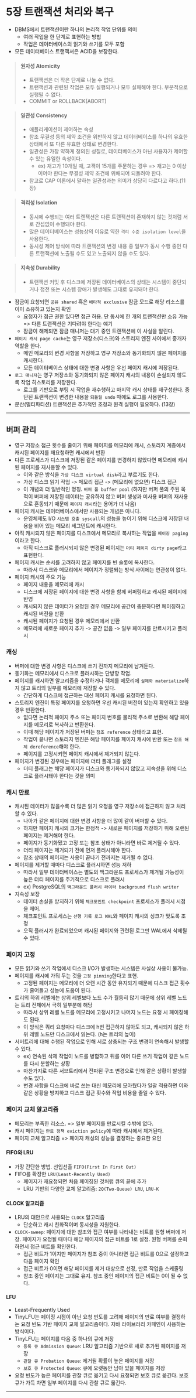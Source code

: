 # 5장 트랜잭션 처리와 복구

- DBMS에서 트랜잭션이란 하나의 논리적 작업 단위를 의미
  - 여러 작업을 한 단계로 표현하는 방법
  - 작업은 데이터베이스의 읽기와 쓰기를 모두 포함
- 모든 데이터베이스 트랜잭셔은 ACID을 보장한다.

> #### 원자성 Atomicity
> - 트랜잭션은 더 작은 단계로 나눌 수 없다.
> - 트랜잭션과 관련된 작업은 모두 실행되거나 모두 실패해야 한다. 부분적으로 실행될 수 없다.
> - COMMIT or ROLLBACK(ABORT)

> #### 일관성 Consistency
> - 애플리케이션이 제어하는 속성
> - 참조 무결성 등의 제약 조건을 위반하지 않고 데이터베이스를 하나의 유효한 상태에서 또 다른 유효한 상태로 변경한다.
> - 일관성은 가장 약하게 정의된 성질로, 데이터베이스가 아닌 사용자가 제어할 수 있는 유일한 속성이다.
>   - ex) 재고가 10개일 때, 고객이 15개를 주문하는 경우 => 재고는 0 이상이어야 한다는 무결성 제약 조건에 위배되어 되돌려야 한다.
> - 참고로 CAP 이론에서 말하는 일관성과는 의미가 상당히 다르다고 하다.(11장)

> #### 격리성 Isolation
> - 동시에 수행되는 여러 트랜잭션은 다른 트랜잭션이 존재하지 않는 것처럼 서로 간섭없이 수행돼야 한다.
> - 많은 데이터베이스는 성능상의 이유로 약한 `격리 수준 isolation level`을 사용한다.
> - 동시성 제어 방식에 따라 트랜잭션의 변경 내용 중 일부가 동시 수행 중인 다른 트랜잭션에 노출될 수도 있고 노출되지 않을 수도 있다.

> #### 지속성 Durability
> - 트랜잭션 커밋 후 디스크에 저장된 데이터베이스의 상태는 시스템이 중단되거나 정전 또는 시스템 장애가 발생해도 그대로 유지돼야 한다.

- 잠금이 요청되면 `공유 shared` 혹은 `배타적 exclusive` 잠금 모드로 해당 리소스를 이미 소유하고 있는지 확인
  - 요청자가 접근 권한 있다면 접근 허용. 단 동시에 한 개의 트랜잭션만 소유 가능 => 다른 트랜잭션은 기다려야 한다는 얘기
  - 잠금이 해제되면 잠금 매니저는 대기 중인 트랜잭션에 이 사실을 알린다.
- `페이지 캐시 page cache`는 영구 저장소(디스크)와 스토리지 엔진 사이에서 중개자 역할을 한다.
  - 메인 메모리의 변경 사항을 저장하고 영구 저장소와 동기화되지 않은 페이지를 캐시한다.
  - 모든 데이터베이스 상태에 대한 변경 사항은 우선 페이지 캐시에 저장된다.
- `로그 매니저`는 영구 저장소와 동기화되지 않은 페이지 캐시의 내용이 손실되지 않도록 작업 히스토리를 저장한다.
  - 로그를 기반으로 부팅 시 작업을 재수행하고 마지막 캐시 상태를 재구성한다. 중단된 트랜잭션이 변경한 내용을 `되돌릴 undo` 때에도 로그를 사용한다.
- 분산(멀티파티션) 트랜잭션은 추가적인 조정과 원격 실행이 필요하다. (13장)

----

## 버퍼 관리

- 영구 저장소 접근 횟수를 줄이기 위해 페이지를 메모리에 캐시, 스토리지 계층에서 캐시된 페이지를 재요청하면 캐시에서 반환
- 다른 프로세스가 디스크에 저장된 같은 페이지를 변경하지 않았다면 메모리에 캐시된 페이지를 재사용할 수 있다.
  - 이와 같은 방식을 `가상 디스크 virtual disk`라고 부르기도 한다.
  - 가상 디스크 읽기 작업 -> 메모리 접근 -> (메모리에 없으면) 디스크 접근
  - 이 개념의 더 일반적인 명칭. `버퍼 풀 buffer pool` (하지만 버퍼 풀의 주된 목적이 버퍼에 저장된 데이터는 공유하지 않고 버퍼 생성과 미사용 버퍼의 재사용으로 혼동되기 때문에 `페이지 캐시`라는 용어가 더 나음)
- 페이지 캐시는 데이터베이스에서만 사용되는 개념은 아니다.
  - 운영체제도 I/O `시스템 호출 syscall`의 성능을 높이기 위해 디스크에 저장된 내용을 비어 있는 메모리 세그먼트에 캐시한다.
- 아직 캐시되지 않은 페이지를 디스크에서 메모리로 복사하는 작업을 `페이징 paging`이라고 한다.
  - 아직 디스크로 플러시되지 않은 변경된 페이지는 `더티 페이지 dirty page`라고 표현한다.
- 페이지 캐시는 순서를 고려하지 않고 페이지를 빈 슬롯에 복사한다.
  - 따라서 디스크와 메모리에서 페이지가 정렬되는 방식 사이에는 연관성이 없다.
- 페이지 캐시의 주요 기능
  - 페이지 내용을 메모리에 캐시
  - 디스크에 저장된 페이지에 대한 변경 사항을 함께 버퍼링하고 캐시된 페이지에 반영
  - 캐시되지 않은 데이터가 요청된 경우 메모리에 공간이 충분하다면 페이징하고 캐시된 버전을 반환
  - 캐시된 페이지가 요청된 경우 메모리에서 반환
  - 메모리에 새로운 페이지 추가 -> 공간 없음 -> 일부 페이지를 만료시키고 플러시

### 캐싱

- 버퍼에 대한 변경 사항은 디스크에 쓰기 전까지 메모리에 남겨둔다.
- 동기화는 메모리에서 디스크로 플러시하는 단방향 작업.
- 페이지를 캐시하면 알고리즘을 수정하거나 객체를 메모리에 `실체화 materialize`하지 않고 트리의 일부를 메모리에 저장할 수 있다.
  - 간단하게 디스크에 접근하는 대신 페이지 캐시를 요청하면 된다.
- 스토리지 엔진이 특정 페이지를 요청하면 우선 캐시된 버전이 있는지 확인하고 있을 경우 반환한다.
  - 없다면 논리적 페이지 주소 또는 페이지 번호를 물리적 주소로 변환해 해당 페이지를 메모리로 복사하고 반환한다.
  - 이때 해당 페이지가 저장된 버퍼는 `참조 reference` 상태라고 표현.
  - 작업이 끝나면 스토리지 엔진은 해당 페이지를 페이지 캐시에 반환 또는 `참조 해제 dereference`해야 한다.
  - 페이지를 고정시키면 페이지 캐시에서 제거되지 않는다.
- 페이지가 변경된 경우에는 페이지에 더티 플래그를 설정
  - 더티 플래그는 해당 페이지가 디스크와 동기화되지 않았고 지속성을 위해 디스크로 플러시돼야 한다는 것을 의미

### 캐시 만료

- 캐시된 데이터가 많을수록 더 많은 읽기 요청을 영구 저장소에 접근하지 않고 처리할 수 있다.
  - 나아가 같은 페이지에 대한 변경 사항을 더 많이 같이 버퍼할 수 있다.
  - 하지만 페이지 캐시의 크기는 한정적 -> 새로운 페이지를 저장하기 위해 오랜된 페이지는 제거해야 한다.
  - 페이지가 동기화됐고 고정 또는 참조 상태가 아니라면 바로 제거될 수 있다.
  - 더티 페이지는 제거되기 전에 먼저 플러시해야 한다.
  - 참조 상태의 페이지는 사용이 끝나기 전까지는 제거될 수 없다.
- 페이지를 제거할 때마다 디스크로 플러시하면 성능 저하
  - 따라서 일부 데이터베이스는 별도의 백그라운드 프로세스가 제거될 가능성이 높은 더티 페이지를 주기적으로 디스크로 플러시
  - ex) PostgreSQL의 `백그라운드 플러시 라이터 background flush writer`
- 지속성 보장
  - 데이터 손실을 방지하기 위해 `체크포인트 checkpoint` 프로세스가 플러시 시점을 제어.
  - 체크포인트 프로세스는 `선행 기록 로그 WAL`와 페이지 캐시의 싱크가 맞도록 조정
  - 오직 플러시가 완료되었으며 캐시된 페이지와 관련된 로그만 WAL에서 삭제될 수 있다.

### 페이지 고정

- 모든 읽기와 쓰기 작업에서 디스크 I/O가 발생하는 시스템은 사실상 사용이 불가능.
- 페이지를 캐시에 가둬 두는 것을 `고정 pinning`한다고 표현.
  - 고정된 페이지는 메모리에 더 오랜 시간 동안 유지되기 때문에 디스크 접근 횟수가 줄어들고 성능에 도움이 된다.
- 트리의 하위 레벨에는 상위 레벨보다 노드 수가 월등히 많기 때문에 상위 레벨 노드는 트리 전체에서 극히 일부분에 해당
  - 따라서 상위 레벨 노드를 메모리에 고정시키고 나머지 노드는 요청 시 페이징해도 된다.
  - 이 방식은 쿼리 요청마다 디스크에 h번 접근하지 않아도 되고, 캐시되지 않은 하위 레벨 노드만 디스크에서 읽는다. (h는 트리의 높이)
- 서버트리에 대해 수행된 작업으로 인해 서로 상충되는 구조 변경이 연속해서 발생할 수 있다.
  - ex) 연속된 삭제 작업이 노드를 병합하고 뒤를 이어 다른 쓰기 작업이 같은 노드를 다시 분할하는 상황
  - 마찬가지로 다른 서브트리에서 전파된 구조 변경으로 인해 같은 상황이 발생할 수도 있다.
  - 변경 사항을 디스크에 바로 쓰는 대신 메모리에 모아뒀다가 일괄 적용하면 이와 같은 상황을 방지하고 디스크 접근 횟수와 작업 비용을 줄일 수 있다.

### 페이지 교체 알고리즘

- 메모리는 부족한 리소스. => 일부 페이지를 만료시킬 수밖에 없다.
- 캐시 페이지는 `만료 정책 eviction policy`에 따라 캐시에서 제거된다.
- 페이지 교체 알고리즘 => 페이지 캐싱의 성능을 결정하는 중요한 요인

#### FIFO와 LRU

- 가장 간단한 방법. 선입선출 `FIFO(First In First Out)`
- FIFO를 확장한 `LRU(Least-Recently Used)`
  - 페이지가 재요청되면 처음 페이징된 것처럼 큐의 끝에 추가
  - LRU 기반의 다양한 교체 알고리즘: `2Q(Two-Queue) LRU`, `LRU-K`

#### CLOCK 알고리즘

- LRU의 대안으로 사용되는 `CLOCK` 알고리즘
  - 단순하고 캐시 친화적이며 동시성을 지원한다.
- `CLOCK-sweep`: 페이지에 대한 참조와 접근 여부를 나타내는 비트를 원형 버퍼에 저장. 페이지가 요청될 때마다 해당 페이지의 접근 비트를 1로 설정. 원형 버퍼를 순회하면서 접근 비트를 확인한다.
  - 접근 비트가 1이지만 페이지가 참조 중이 아니라면 접근 비트를 0으로 설정하고 다음 페이지 확인
  - 접근 비트가 0이면 해당 페이지를 제거 대상으로 선정, 만료 작업을 스케줄링
  - 참조 중인 페이지는 그대로 유지. 참조 중인 페이지의 접근 비트는 0이 될 수 없다.

#### LFU

- Least-Frequently Used
- TinyLFU는 페이징 시점이 아닌 요청 빈도를 고려해 페이지의 만료 여부를 결정하는 요청 빈도 기반 페이지 교체 알고리즘이다. 자바 라이브러리 카페인이 사용하는 방식이다.
- TinyLFU는 페이지를 다음 중 하나의 큐에 저장
  - `등록 큐 Admission Queue`: LRU 알고리즘 기반으로 새로 추가된 페이지를 저장
  - `관찰 큐 Probation Queue`: 제거될 확률이 높은 페이지를 저장
  - `보호 큐 Protected Queue`: 큐에 오랫동안 남아 있을 페이지를 저장
- 요청 빈도가 높은 페이지를 관찰 큐로 옮기고 다시 요청되면 보호 큐로 옮긴다. 보호 큐가 가득 차면 일부 페이지를 다시 관찰 큐로 옮긴다.

---


